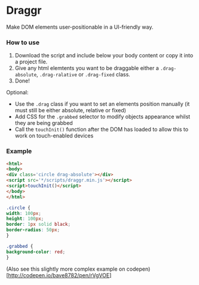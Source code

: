 # Draggr

Make DOM elements user-positionable in a UI-friendly way.

### How to use

1. Download the script and include below your body content or copy it into a project file.
2. Give any html elemtents you want to be draggable either a `.drag-absolute`, `.drag-ralative` or `.drag-fixed`  class.
3. Done!

Optional:
* Use the `.drag` class if you want to set an elements position manually (it must still be either absolute, relative or fixed)
* Add CSS for the `.grabbed` selector to modify objects appearance whilst they are being grabbed
* Call the `touchInit()` function after the DOM has loaded to allow this to work on touch-enabled devices

### Example
```HTML
<html>
<body>
<div class='circle drag-absolute'></div>
<script src='*/scripts/draggr.min.js'></script>
<script>touchInit()</script>
</body>
</html>
```

```CSS
.circle {
width: 100px;
height: 100px;
border: 1px solid black;
border-radius: 50px;
}

.grabbed {
background-color: red;
}
```

(Also see this slightly more complex example on codepen)[http://codepen.io/bave8782/pen/rVgVOE]

